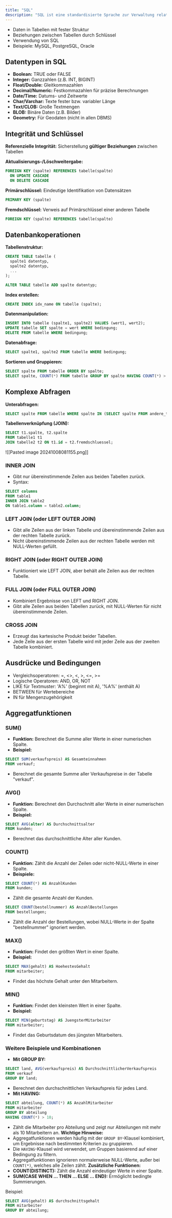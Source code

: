 ```yaml
---
title: "SQL"
description: "SQL ist eine standardisierte Sprache zur Verwaltung relationaler Datenbanken mit Tabellen und Beziehungen. Sie unterstützt Datentypen, Integritätsregeln, CRUD-Operationen und komplexe Abfragen mit Joins und Aggregatfunktionen. Beispiele sind MySQL und PostgreSQL."
---
```


- Daten in Tabellen mit fester Struktur
- Beziehungen zwischen Tabellen durch Schlüssel
- Verwendung von SQL
- Beispiele: MySQL, PostgreSQL, Oracle

## Datentypen in SQL
- **Boolean:** TRUE oder FALSE
- **Integer:** Ganzzahlen (z.B. INT, BIGINT)
- **Float/Double:** Gleitkommazahlen
- **Decimal/Numeric:** Festkommazahlen für präzise Berechnungen
- **Date/Time:** Datums- und Zeitwerte
- **Char/Varchar:** Texte fester bzw. variabler Länge
- **Text/CLOB:** Große Textmengen
- **BLOB:** Binäre Daten (z.B. Bilder)
- **Geometry:** Für Geodaten (nicht in allen DBMS)

## Integrität und Schlüssel

**Referenzielle Integrität:** Sicherstellung **gültiger Beziehungen** zwischen Tabellen

**Aktualisierungs-/Löschweitergabe:**
```sql
FOREIGN KEY (spalte) REFERENCES tabelle(spalte)
  ON UPDATE CASCADE
  ON DELETE CASCADE
```

**Primärschlüssel:** Eindeutige Identifikation von Datensätzen
```sql
PRIMARY KEY (spalte)
```

**Fremdschlüssel:** Verweis auf Primärschlüssel einer anderen Tabelle
```sql
FOREIGN KEY (spalte) REFERENCES tabelle(spalte)
```

## Datenbankoperationen

**Tabellenstruktur:**
```sql
CREATE TABLE tabelle (
  spalte1 datentyp,
  spalte2 datentyp,
  ...
);

ALTER TABLE tabelle ADD spalte datentyp;
```

**Index erstellen:**
```sql
CREATE INDEX idx_name ON tabelle (spalte);
```

**Datenmanipulation:**
```sql
INSERT INTO tabelle (spalte1, spalte2) VALUES (wert1, wert2);
UPDATE tabelle SET spalte = wert WHERE bedingung;
DELETE FROM tabelle WHERE bedingung;
```

**Datenabfrage:**
```sql
SELECT spalte1, spalte2 FROM tabelle WHERE bedingung;
```

**Sortieren und Gruppieren:**
```sql
SELECT spalte FROM tabelle ORDER BY spalte;
SELECT spalte, COUNT(*) FROM tabelle GROUP BY spalte HAVING COUNT(*) > 5;
```

## Komplexe Abfragen

**Unterabfragen:**
```sql
SELECT spalte FROM tabelle WHERE spalte IN (SELECT spalte FROM andere_tabelle);
```

**Tabellenverknüpfung (JOIN):**
```sql
SELECT t1.spalte, t2.spalte 
FROM tabelle1 t1
JOIN tabelle2 t2 ON t1.id = t2.fremdschluessel;
```
![[Pasted image 20241008081155.png]]
### INNER JOIN
- Gibt nur übereinstimmende Zeilen aus beiden Tabellen zurück.
- Syntax:
```sql
SELECT columns 
FROM table1 
INNER JOIN table2 
ON table1.column = table2.column;
```
### LEFT JOIN (oder LEFT OUTER JOIN)
- Gibt alle Zeilen aus der linken Tabelle und übereinstimmende Zeilen aus der rechten Tabelle zurück.
- Nicht übereinstimmende Zeilen aus der rechten Tabelle werden mit NULL-Werten gefüllt.
### RIGHT JOIN (oder RIGHT OUTER JOIN)
- Funktioniert wie LEFT JOIN, aber behält alle Zeilen aus der rechten Tabelle.
### FULL JOIN (oder FULL OUTER JOIN)
- Kombiniert Ergebnisse von LEFT und RIGHT JOIN.
- Gibt alle Zeilen aus beiden Tabellen zurück, mit NULL-Werten für nicht übereinstimmende Zeilen.
### CROSS JOIN
- Erzeugt das kartesische Produkt beider Tabellen.
- Jede Zeile aus der ersten Tabelle wird mit jeder Zeile aus der zweiten Tabelle kombiniert.

## Ausdrücke und Bedingungen

- Vergleichsoperatoren: =, <>, <, >, <=, >=
- Logische Operatoren: AND, OR, NOT
- LIKE für Textmuster: 'A%' (beginnt mit A), '%A%' (enthält A)
- BETWEEN für Wertebereiche
- IN für Mengenzugehörigkeit

## Aggregatfunktionen

### SUM()
- **Funktion:** Berechnet die Summe aller Werte in einer numerischen Spalte.
- **Beispiel:**
```SQL
SELECT SUM(verkaufspreis) AS Gesamteinnahmen 
FROM verkauf;
```
- Berechnet die gesamte Summe aller Verkaufspreise in der Tabelle "verkauf".

### AVG()
- **Funktion:** Berechnet den Durchschnitt aller Werte in einer numerischen Spalte.
- **Beispiel:**
```SQL
SELECT AVG(alter) AS Durchschnittsalter 
FROM kunden;
```
- Berechnet das durchschnittliche Alter aller Kunden.

### COUNT()
- **Funktion:** Zählt die Anzahl der Zeilen oder nicht-NULL-Werte in einer Spalte.
- **Beispiele:**
```SQL
SELECT COUNT(*) AS AnzahlKunden 
FROM kunden;
```    
- Zählt die gesamte Anzahl der Kunden.
```SQL
SELECT COUNT(bestellnummer) AS AnzahlBestellungen 
FROM bestellungen;
```  
- Zählt die Anzahl der Bestellungen, wobei NULL-Werte in der Spalte "bestellnummer" ignoriert werden.

### MAX()
- **Funktion:** Findet den größten Wert in einer Spalte.
- **Beispiel:**    
```SQL
SELECT MAX(gehalt) AS HoehestesGehalt 
FROM mitarbeiter;
```
- Findet das höchste Gehalt unter den Mitarbeitern.

### MIN()
- **Funktion:** Findet den kleinsten Wert in einer Spalte.
- **Beispiel:**
```SQL
SELECT MIN(geburtstag) AS JuengsterMitarbeiter 
FROM mitarbeiter;
```
- Findet das Geburtsdatum des jüngsten Mitarbeiters.

### Weitere Beispiele und Kombinationen

- **Mit GROUP BY:**
```SQL
SELECT land, AVG(verkaufspreis) AS DurchschnittlicherVerkaufspreis
FROM verkauf
GROUP BY land;
```
- Berechnet den durchschnittlichen Verkaufspreis für jedes Land.
- **Mit HAVING:**      
```SQL
SELECT abteilung, COUNT(*) AS AnzahlMitarbeiter
FROM mitarbeiter
GROUP BY abteilung
HAVING COUNT(*) > 10;
```
- Zählt die Mitarbeiter pro Abteilung und zeigt nur Abteilungen mit mehr als 10 Mitarbeitern an.
**Wichtige Hinweise:**
- Aggregatfunktionen werden häufig mit der `GROUP BY`-Klausel kombiniert, um Ergebnisse nach bestimmten Kriterien zu gruppieren.
- Die `HAVING`-Klausel wird verwendet, um Gruppen basierend auf einer Bedingung zu filtern.
- Aggregatfunktionen ignorieren normalerweise NULL-Werte, außer bei `COUNT(*)`, welches alle Zeilen zählt.
**Zusätzliche Funktionen:**
- **COUNT(DISTINCT):** Zählt die Anzahl eindeutiger Werte in einer Spalte.
- **SUM(CASE WHEN ... THEN ... ELSE ... END):** Ermöglicht bedingte Summierungen.

Beispiel:
```sql
SELECT AVG(gehalt) AS durchschnittsgehalt
FROM mitarbeiter
GROUP BY abteilung;
```
